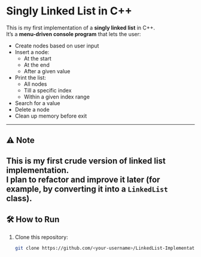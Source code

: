 # Singly Linked List in C++

This is my first implementation of a **singly linked list** in C++.  
It’s a **menu-driven console program** that lets the user:

- Create nodes based on user input
- Insert a node:
  - At the start
  - At the end
  - After a given value
- Print the list:
  - All nodes
  - Till a specific index
  - Within a given index range
- Search for a value
- Delete a node
- Clean up memory before exit

---

## ⚠️ Note
This is my **first crude version** of linked list implementation.  
I plan to refactor and improve it later (for example, by converting it into a `LinkedList` class).
---

## 🛠️ How to Run
1. Clone this repository:
   ```bash
   git clone https://github.com/<your-username>/LinkedList-Implementation-Cpp.git
